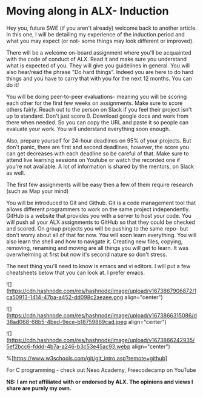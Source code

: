 # Moving along in ALX- Induction

Hey you, future SWE (if you aren't already) welcome back to another article. In this one, I will be detailing my experience of the induction period and what you may expect (or not- some things may look different or improved).

There will be a welcome on-board assignment where you'll be acquainted with the code of conduct of ALX. Read it and make sure you understand what is expected of you. They will give you guidelines in general. You will also hear/read the phrase "Do hard things". Indeed you are here to do hard things and you have to carry that with you for the next 12 months. You can do it!

You will be doing peer-to-peer evaluations- meaning you will be scoring each other for the first few weeks on assignments. Make sure to score others fairly. Reach out to the person on Slack if you feel their project isn't up to standard. Don't just score 0. Download google docs and work from there when needed. So you can copy the URL and paste it so people can evaluate your work. You will understand everything soon enough.

Also, prepare yourself for 24-hour deadlines on 95% of your projects. But don't panic, there are first and second deadlines, however, the score you can get decreases with each deadline so be careful of that. Make sure to attend live learning sessions on Youtube or watch the recorded one if you're not available. A lot of information is shared by the mentors, on Slack as well.

The first few assignments will be easy then a few of them require research (such as Map your mind)

You will be introduced to Git and Github. Git is a code management tool that allows different programmers to work on the same project independently. GitHub is a website that provides you with a server to host your code. You will push all your ALX assignments to GitHub so that they could be checked and scored. On group projects you will be pushing to the same repo- but don't worry about all of that for now. You will soon learn everything. You will also learn the shell and how to navigate it. Creating new files, copying, removing, renaming and moving are all things you will get to learn. It was overwhelming at first but now it's second nature so don't stress.

The next thing you'll need to know is emacs and vi editors. I will put a few cheatsheets below that you can look at. I prefer emacs.

![](https://cdn.hashnode.com/res/hashnode/image/upload/v1673867906872/1ca50913-1414-47ba-a452-dd098c2aeaee.png align="center")

![](https://cdn.hashnode.com/res/hashnode/image/upload/v1673866315086/d38ad068-68b5-4bed-9ece-b18759869cad.jpeg align="center")

![](https://cdn.hashnode.com/res/hashnode/image/upload/v1673866242935/5ef2bcc6-fddd-4b7a-a246-b3c53e45ac93.webp align="center")

%[https://www.w3schools.com/git/git_intro.asp?remote=github] 

For C programming - check out Neso Academy, Freecodecamp on YouTube

**NB: I am not affiliated with or endorsed by ALX. The opinions and views I share are purely my own.**